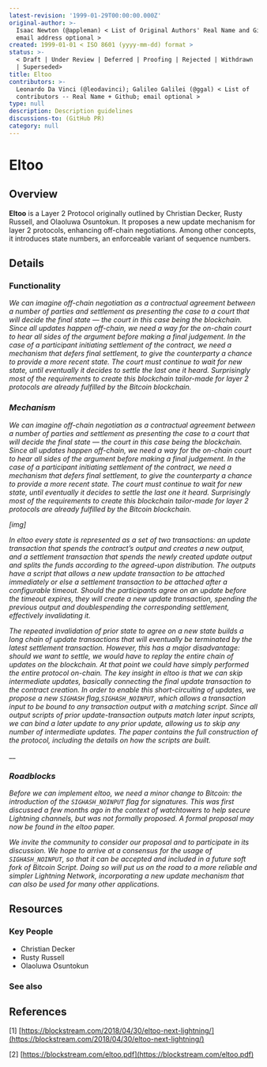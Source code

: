 ```yaml
---
latest-revision: '1999-01-29T00:00:00.000Z'
original-author: >-
  Isaac Newton (@appleman) < List of Original Authors' Real Name and Github;
  email address optional >
created: 1999-01-01 < ISO 8601 (yyyy-mm-dd) format >
status: >-
  < Draft | Under Review | Deferred | Proofing | Rejected | Withdrawn | Accepted
  | Superseded>
title: Eltoo
contributors: >-
  Leonardo Da Vinci (@leodavinci); Galileo Galilei (@ggal) < List of
  contributors -- Real Name + Github; email optional >
type: null
description: Description guidelines
discussions-to: (GitHub PR)
category: null
---
```


# Eltoo

## Overview

**Eltoo** is a Layer 2 Protocol originally outlined by Christian Decker, Rusty Russell, and Olaoluwa Osuntokun. It proposes a new update mechanism for layer 2 protocols, enhancing off-chain negotiations. Among other concepts, it introduces state numbers, an enforceable variant of sequence numbers. 

## Details

### Functionality

_We can imagine off-chain negotiation as a contractual agreement between a number of parties and settlement as presenting the case to a court that will decide the final state — the court in this case being the blockchain. Since all updates happen off-chain, we need a way for the on-chain court to hear all sides of the argument before making a final judgement. In the case of a participant initiating settlement of the contract, we need a mechanism that defers final settlement, to give the counterparty a chance to provide a more recent state. The court must continue to wait for new state, until eventually it decides to settle the last one it heard. Surprisingly most of the requirements to create this blockchain tailor-made for layer 2 protocols are already fulfilled by the Bitcoin blockchain._

### _Mechanism_

_We can imagine off-chain negotiation as a contractual agreement between a number of parties and settlement as presenting the case to a court that will decide the final state — the court in this case being the blockchain. Since all updates happen off-chain, we need a way for the on-chain court to hear all sides of the argument before making a final judgement. In the case of a participant initiating settlement of the contract, we need a mechanism that defers final settlement, to give the counterparty a chance to provide a more recent state. The court must continue to wait for new state, until eventually it decides to settle the last one it heard. Surprisingly most of the requirements to create this blockchain tailor-made for layer 2 protocols are already fulfilled by the Bitcoin blockchain._

_\[img\]_

_In eltoo every state is represented as a set of two transactions: an update transaction that spends the contract’s output and creates a new output, and a settlement transaction that spends the newly created update output and splits the funds according to the agreed-upon distribution. The outputs have a script that allows a new update transaction to be attached immediately or else a settlement transaction to be attached after a configurable timeout. Should the participants agree on an update before the timeout expires, they will create a new update transaction, spending the previous output and doublespending the corresponding settlement, effectively invalidating it._

_The repeated invalidation of prior state to agree on a new state builds a long chain of update transactions that will eventually be terminated by the latest settlement transaction. However, this has a major disadvantage: should we want to settle, we would have to replay the entire chain of updates on the blockchain. At that point we could have simply performed the entire protocol on-chain. The key insight in eltoo is that we can skip intermediate updates, basically connecting the final update transaction to the contract creation. In order to enable this short-circuiting of updates, we propose a new `SIGHASH` flag,`SIGHASH_NOINPUT`, which allows a transaction input to be bound to any transaction output with a matching script. Since all output scripts of prior update-transaction outputs match later input scripts, we can bind a later update to any prior update, allowing us to skip any number of intermediate updates. The paper contains the full construction of the protocol, including the details on how the scripts are built._  


\_\_

### _Roadblocks_

_Before we can implement eltoo, we need a minor change to Bitcoin: the introduction of the `SIGHASH_NOINPUT` flag for signatures. This was first discussed a few months ago in the context of watchtowers to help secure Lightning channels, but was not formally proposed. A formal proposal may now be found in the eltoo paper._

_We invite the community to consider our proposal and to participate in its discussion. We hope to arrive at a consensus for the usage of `SIGHASH_NOINPUT`, so that it can be accepted and included in a future soft fork of Bitcoin Script. Doing so will put us on the road to a more reliable and simpler Lightning Network, incorporating a new update mechanism that can also be used for many other applications._  


## Resources

### Key People

* Christian Decker
* Rusty Russell
* Olaoluwa Osuntokun

### See also

## References

\[1\] [https://blockstream.com/2018/04/30/eltoo-next-lightning/](https://blockstream.com/2018/04/30/eltoo-next-lightning/)

\[2\] [https://blockstream.com/eltoo.pdf](https://blockstream.com/eltoo.pdf)

